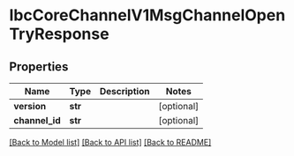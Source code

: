 # IbcCoreChannelV1MsgChannelOpenTryResponse

## Properties
Name | Type | Description | Notes
------------ | ------------- | ------------- | -------------
**version** | **str** |  | [optional] 
**channel_id** | **str** |  | [optional] 

[[Back to Model list]](../README.md#documentation-for-models) [[Back to API list]](../README.md#documentation-for-api-endpoints) [[Back to README]](../README.md)

